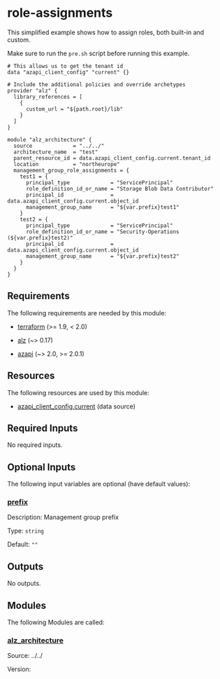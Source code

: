 <!-- BEGIN_TF_DOCS -->
# role-assignments

This simplified example shows how to assign roles, both built-in and custom.

Make sure to run the `pre.sh` script before running this example.

```hcl
# This allows us to get the tenant id
data "azapi_client_config" "current" {}

# Include the additional policies and override archetypes
provider "alz" {
  library_references = [
    {
      custom_url = "${path.root}/lib"
    }
  ]
}

module "alz_architecture" {
  source             = "../../"
  architecture_name  = "test"
  parent_resource_id = data.azapi_client_config.current.tenant_id
  location           = "northeurope"
  management_group_role_assignments = {
    test1 = {
      principal_type             = "ServicePrincipal"
      role_definition_id_or_name = "Storage Blob Data Contributor"
      principal_id               = data.azapi_client_config.current.object_id
      management_group_name      = "${var.prefix}test1"
    }
    test2 = {
      principal_type             = "ServicePrincipal"
      role_definition_id_or_name = "Security-Operations (${var.prefix}test2)"
      principal_id               = data.azapi_client_config.current.object_id
      management_group_name      = "${var.prefix}test2"
    }
  }
}
```

<!-- markdownlint-disable MD033 -->
## Requirements

The following requirements are needed by this module:

- <a name="requirement_terraform"></a> [terraform](#requirement\_terraform) (>= 1.9, < 2.0)

- <a name="requirement_alz"></a> [alz](#requirement\_alz) (~> 0.17)

- <a name="requirement_azapi"></a> [azapi](#requirement\_azapi) (~> 2.0, >= 2.0.1)

## Resources

The following resources are used by this module:

- [azapi_client_config.current](https://registry.terraform.io/providers/azure/azapi/latest/docs/data-sources/client_config) (data source)

<!-- markdownlint-disable MD013 -->
## Required Inputs

No required inputs.

## Optional Inputs

The following input variables are optional (have default values):

### <a name="input_prefix"></a> [prefix](#input\_prefix)

Description: Management group prefix

Type: `string`

Default: `""`

## Outputs

No outputs.

## Modules

The following Modules are called:

### <a name="module_alz_architecture"></a> [alz\_architecture](#module\_alz\_architecture)

Source: ../../

Version:

<!-- END_TF_DOCS -->